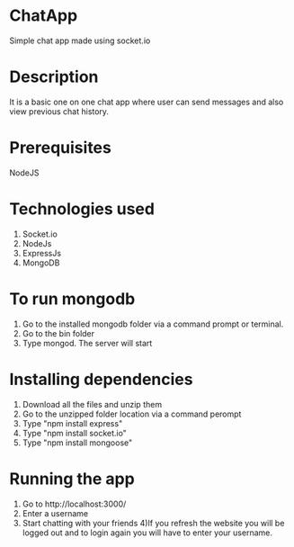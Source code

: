 
# ChatApp
Simple chat app made using socket.io 

# Description
It is a basic one on one chat app where user can send messages and also view previous chat history.

# Prerequisites
NodeJS

# Technologies used
1) Socket.io
2) NodeJs
3) ExpressJs
4) MongoDB

# To run mongodb
1) Go to the installed mongodb folder via a command prompt or terminal.
2) Go to the bin folder
3) Type mongod. The server will start

# Installing dependencies
1) Download all the files and unzip them
2) Go to the unzipped folder location via a command perompt
3) Type "npm install express"
4) Type "npm install socket.io"
5) Type "npm install mongoose"

# Running the app
1) Go to http://localhost:3000/
2) Enter a username
3) Start chatting with your friends
4)If you refresh the website you will be logged out and to login again you will have to enter your username.


